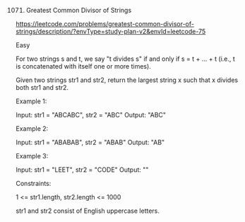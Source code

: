 1071. Greatest Common Divisor of Strings

https://leetcode.com/problems/greatest-common-divisor-of-strings/description/?envType=study-plan-v2&envId=leetcode-75

Easy

For two strings s and t, we say "t divides s" if and only if s = t + ... + t (i.e., t is concatenated with itself one or more times).

Given two strings str1 and str2, return the largest string x such that x divides both str1 and str2.

 

Example 1:

Input: str1 = "ABCABC", str2 = "ABC"
Output: "ABC"


Example 2:

Input: str1 = "ABABAB", str2 = "ABAB"
Output: "AB"


Example 3:

Input: str1 = "LEET", str2 = "CODE"
Output: ""
 

Constraints:

1 <= str1.length, str2.length <= 1000

str1 and str2 consist of English uppercase letters.
